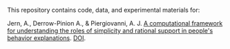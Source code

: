 This repository contains code, data, and experimental materials for:

Jern, A., Derrow-Pinion A., & Piergiovanni, A. J. [A computational framework for understanding the roles of simplicity and rational support in people's behavior explanations](https://psyarxiv.com/fuwst). [DOI](https://doi.org/10.1016/j.cognition.2021.104606).
